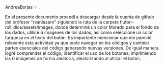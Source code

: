 AndreaBorjas ✨ .

En el presente documento procedí a descargar desde la cuenta de github del profesor "rsanlazaro" siguiendo la ruta de la carpeta flutter-roll_dice/assets/images, 
donde determiné un color Morado para el fondo de los dados, utilicé 6 imagenes de los dados,  así como seleccioné un color turquesa en el texto del botón. 
Es importante mencionar que me pareció relevante esta actividad ya que pude navegar en los códigos y cambiar partes esenciales del código generando nuevas versiones.
De igual manera logré comprender el código, identificar el uso de los botones, imprimiendo las 6 imágenes de forma aleatoria, aleatorizando al utlizar el botón. 
